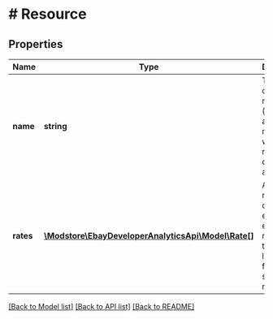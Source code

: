 # # Resource

## Properties

Name | Type | Description | Notes
------------ | ------------- | ------------- | -------------
**name** | **string** | The name of the resource (an API or an API method) to which the rate-limit data applies. | [optional]
**rates** | [**\Modstore\EbayDeveloperAnalyticsApi\Model\Rate[]**](Rate.md) | A list of rate-limit data, where each list element represents the rate-limit data for a specific resource. | [optional]

[[Back to Model list]](../../README.md#models) [[Back to API list]](../../README.md#endpoints) [[Back to README]](../../README.md)
